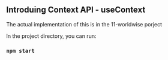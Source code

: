 ## Introduing Context API - useContext

The actual implementation of this is in the 11-worldwise porject

In the project directory, you can run:

### `npm start`
